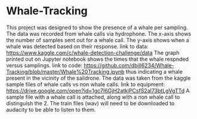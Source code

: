 # Whale-Tracking
This project was designed to show the presence of a whale per sampling.  
The data was recorded from whale calls via hydrophone. The x-axis shows the number of samples sent out for a whale call.  The y-axis shows when a whale was detected based on their response. 
link to data: https://www.kaggle.com/c/whale-detection-challenge/data
The graph printed out on Jupyter notebook shows the times that the whale respnded versus samplings.
link to code: https://github.com/dbill6234/Whale-Tracking/blob/master/Whale%20Tracking.ipynb
thus indicating a whale present in the vicinity of the saildrone.
The data was taken from the kaggle sample files of whale calls vs non whale calls.
link to equipment: https://drive.google.com/open?id=1gc7I6GjH2atkjPCsfS2al73btLgVgTTd
A sample file with a whale call is attached, along with a non whale call to distinguish the 2.
The train files (wav) will need to be downloaded to audacity to be able to listen to them.
